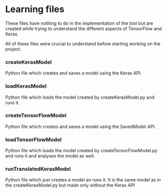 # Learning files
These files have nothing to do in the implementation of the tool but are created while trying to understand the different aspects of TensorFlow and Keras.

All of these files were crucial to understand before starting working on the project.

### createKerasModel
Python file which creates and saves a model using the Keras API.

### loadKerasModel
Python file which loads the model created by createKerasModel.py and runs it.

### createTensorFlowModel
Python file which creates and saves a model using the SavedModel API.

### loadTensorFlowModel
Python file which loads the model created by createTensorFlowModel.py and runs it and analyses the model as well.

### runTranslatedKerasModel
Python file which just creates a model an runs it. It is the same model as in the createKerasModel.py but made only without the Keras API